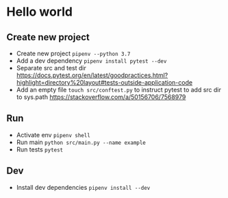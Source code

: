 # Hello world

## Create new project

- Create new project `pipenv --python 3.7`
- Add a dev dependency `pipenv install pytest --dev`
- Separate src and test dir <https://docs.pytest.org/en/latest/goodpractices.html?highlight=directory%20layout#tests-outside-application-code>
- Add an empty file `touch src/conftest.py` to instruct pytest to add src dir to sys.path <https://stackoverflow.com/a/50156706/7568979>

## Run

- Activate env `pipenv shell`
- Run main `python src/main.py --name example`
- Run tests `pytest`

## Dev

- Install dev dependencies `pipenv install --dev`
